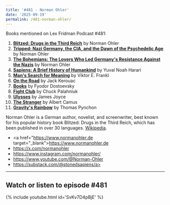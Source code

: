 ```yaml
---
title: '#481 - Norman Ohler'
date: '2025-09-19'
permalink: /481-norman-ohler/
---
```


Books mentioned on Lex Fridman Podcast #481:

1. <b><a href="https://amzn.to/486ztuO" target="_blank" rel="sponsored noopener noreferrer">Blitzed: Drugs in the Third Reich</a></b> by Norman Ohler
2. <b><a href="https://amzn.to/42LsgfY" target="_blank" rel="sponsored noopener noreferrer">Tripped: Nazi Germany, the CIA, and the Dawn of the Psychedelic Age</a></b> by Norman Ohler
3. <b><a href="https://amzn.to/4mYlV8t" target="_blank" rel="sponsored noopener noreferrer">The Bohemians: The Lovers Who Led Germany's Resistance Against the Nazis</a></b> by Norman Ohler
4. <b><a href="https://amzn.to/4nMmwdS" target="_blank" rel="sponsored noopener noreferrer">Sapiens: A Brief History of Humankind</a></b> by Yuval Noah Harari
5. <b><a href="https://amzn.to/4nk3KuE" target="_blank" rel="sponsored noopener noreferrer">Man's Search for Meaning</a></b> by Viktor E. Frankl
6. <b><a href="https://amzn.to/4nYDWUZ" target="_blank" rel="sponsored noopener noreferrer">On the Road</a></b> by Jack Kerouac
7. <b><a href="https://amzn.to/42Uuqdb" target="_blank" rel="sponsored noopener noreferrer">Books</a></b> by Fyodor Dostoevsky
8. <b><a href="https://amzn.to/4gIwISp" target="_blank" rel="sponsored noopener noreferrer">Fight Club</a></b> by Chuck Palahniuk
9. <b><a href="https://amzn.to/4mDN682" target="_blank" rel="sponsored noopener noreferrer">Ulysses</a></b> by James Joyce
10. <b><a href="https://amzn.to/4mEMCP9" target="_blank" rel="sponsored noopener noreferrer">The Stranger</a></b> by Albert Camus
11. <b><a href="https://amzn.to/4nUbGTp" target="_blank" rel="sponsored noopener noreferrer">Gravity's Rainbow</a></b> by Thomas Pynchon

<!--more-->

Norman Ohler is a German author, novelist, and screenwriter, best known for his popular history book Blitzed: Drugs in the Third Reich, which has been published in over 30 languages. <a href="https://en.wikipedia.org/wiki/Norman_Ohler" target="_blank">Wikipedia</a>.

- <a href="https://www.normanohler.de target="_blank">https://www.normanohler.de</a>
- <a href="https://x.com/normanohler" target="_blank">https://x.com/normanohler</a>
- <a href="https://www.instagram.com/normanohler/" target="_blank">https://www.instagram.com/normanohler/</a>
- <a href="https://www.youtube.com/@Norman-Ohler" target="_blank">https://www.youtube.com/@Norman-Ohler</a>
- <a href="https://substack.com/@stonedsapiens" target="_blank">https://substack.com/@stonedsapiens/a>

- - - - - -

## Watch or listen to episode #481

{% include youtube.html id='SvKv7D4pBjE' %}